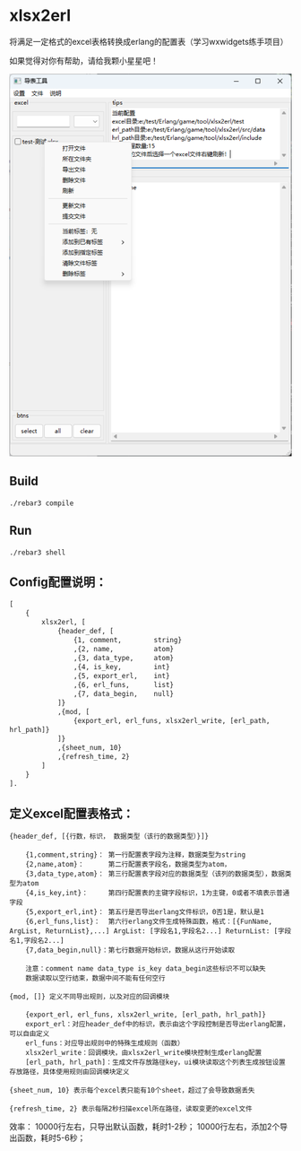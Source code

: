 xlsx2erl
=====

将满足一定格式的excel表格转换成erlang的配置表（学习wxwidgets练手项目）

如果觉得对你有帮助，请给我颗小星星吧！

![image](效果图.png)

Build
-----

    ./rebar3 compile


Run
-----
    ./rebar3 shell


Config配置说明：
-----
    [
        {
            xlsx2erl, [
                {header_def, [
                    {1, comment,        string}
                    ,{2, name,          atom}
                    ,{3, data_type,     atom}
                    ,{4, is_key,        int}
                    ,{5, export_erl,    int}
                    ,{6, erl_funs,      list} 
                    ,{7, data_begin,    null}
                ]}
                ,{mod, [
                    {export_erl, erl_funs, xlsx2erl_write, [erl_path, hrl_path]}
                ]}
                ,{sheet_num, 10}
                ,{refresh_time, 2}
            ]
        }
    ].    

定义excel配置表格式：
-------------------
    {header_def, [{行数，标识， 数据类型（该行的数据类型）}]}
    
        {1,comment,string}： 第一行配置表字段为注释，数据类型为string
        {2,name,atom}：      第二行配置表字段名，数据类型为atom，
        {3,data_type,atom}： 第三行配置表字段对应的数据类型（该列的数据类型），数据类型为atom
        {4,is_key,int}：     第四行配置表的主键字段标识，1为主键，0或者不填表示普通字段
        {5,export_erl,int}： 第五行是否导出erlang文件标识，0否1是，默认是1
        {6,erl_funs,list}：  第六行erlang文件生成特殊函数，格式：[{FunName, ArgList, ReturnList},...] ArgList: [字段名1,字段名2...] ReturnList: [字段名1,字段名2...]
        {7,data_begin,null}：第七行数据开始标识，数据从这行开始读取
    
        注意：comment name data_type is_key data_begin这些标识不可以缺失
        数据读取以空行结束，数据中间不能有任何空行
    
    {mod, []} 定义不同导出规则，以及对应的回调模块
    
        {export_erl, erl_funs, xlsx2erl_write, [erl_path, hrl_path]}
        export_erl：对应header_def中的标识，表示由这个字段控制是否导出erlang配置，可以自由定义
        erl_funs：对应导出规则中的特殊生成规则（函数）
        xlsx2erl_write：回调模块，由xlsx2erl_write模块控制生成erlang配置
        [erl_path, hrl_path]：生成文件存放路径key，ui模块读取这个列表生成按钮设置存放路径，具体使用规则由回调模块定义

    {sheet_num, 10} 表示每个excel表只能有10个sheet，超过了会导致数据丢失

    {refresh_time, 2} 表示每隔2秒扫描excel所在路径，读取变更的excel文件



效率：
    10000行左右，只导出默认函数，耗时1-2秒；
    10000行左右，添加2个导出函数，耗时5-6秒；












